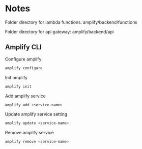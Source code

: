 # Notes

Folder directory for lambda functions: amplify/backend/functions

Folder directory for api gateway: amplify/backend/api

## Amplify CLI

Configure amplify

```bash
amplify configure
```

Init amplify

```bash
amplify init
```

Add amplify service

```bash
amplify add <service-name>
```

Update amplify service setting

```bash
amplify update <service-name>
```

Remove amplify service

```bash
amplify remove <service-name>
```
